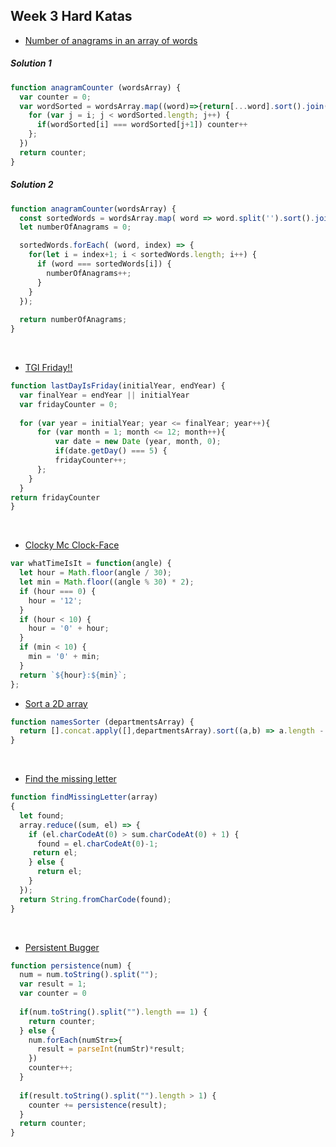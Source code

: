 ## Week 3 Hard Katas

- [Number of anagrams in an array of words](https://www.codewars.com/kata/587e18b97a25e865530000d8)

##### Solution 1
```js
function anagramCounter (wordsArray) {
  var counter = 0;
  var wordSorted = wordsArray.map((word)=>{return[...word].sort().join("");}).forEach((word, i, wordSorted)=>{
    for (var j = i; j < wordSorted.length; j++) {
      if(wordSorted[i] === wordSorted[j+1]) counter++
    };
  })
  return counter;
}
```

##### Solution 2
```js
function anagramCounter(wordsArray) {
  const sortedWords = wordsArray.map( word => word.split('').sort().join(''));
  let numberOfAnagrams = 0;

  sortedWords.forEach( (word, index) => {
    for(let i = index+1; i < sortedWords.length; i++) {
      if (word === sortedWords[i]) {
        numberOfAnagrams++;
      }
    }
  });
  
  return numberOfAnagrams;
}
```

<br>

- [TGI Friday!!](https://www.codewars.com/kata/5a0d6d8c6975982b5b000383)

```js
function lastDayIsFriday(initialYear, endYear) {
  var finalYear = endYear || initialYear
  var fridayCounter = 0;
  
  for (var year = initialYear; year <= finalYear; year++){
      for (var month = 1; month <= 12; month++){
          var date = new Date (year, month, 0);
          if(date.getDay() === 5) {
          fridayCounter++;
      };
    }
  }
return fridayCounter
}  
```
<br>

- [Clocky Mc Clock-Face](https://www.codewars.com/kata/clocky-mc-clock-face/javascript)

```js
var whatTimeIsIt = function(angle) {
  let hour = Math.floor(angle / 30);
  let min = Math.floor((angle % 30) * 2);
  if (hour === 0) {
    hour = '12';
  }
  if (hour < 10) {
    hour = '0' + hour;
  }
  if (min < 10) {
    min = '0' + min;
  }
  return `${hour}:${min}`;
};
```

- [Sort a 2D array](https://www.codewars.com/kata/587f46c9406f2dc381000009)

```js
function namesSorter (departmentsArray) {
  return [].concat.apply([],departmentsArray).sort((a,b) => a.length - b.length || a.localeCompare(b))
}
```

<br>

- [Find the missing letter](https://www.codewars.com/kata/find-the-missing-letter/javascript)

```js
function findMissingLetter(array)
{
  let found;
  array.reduce((sum, el) => {
    if (el.charCodeAt(0) > sum.charCodeAt(0) + 1) {
      found = el.charCodeAt(0)-1;
     return el;
    } else {
      return el;
    }
  });
  return String.fromCharCode(found);
}
```

<br>

- [Persistent Bugger](https://www.codewars.com/kata/persistent-bugger/javascript)

```js
function persistence(num) {
  num = num.toString().split("");
  var result = 1;
  var counter = 0
  
  if(num.toString().split("").length == 1) {
    return counter;
  } else {
    num.forEach(numStr=>{
      result = parseInt(numStr)*result;
    })
    counter++;
  }
  
  if(result.toString().split("").length > 1) {
    counter += persistence(result);
  }
  return counter;
}
```
